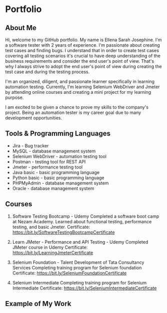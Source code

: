 # Portfolio
## About Me
Hi, welcome to my GitHub portfolio. 
My name is Ellena Sarah Josephine. I'm a software tester with 2 years of experience. I'm passionate about creating test cases and finding bugs. I understand that in order to create test cases covering all testing scenarios it's crucial to have deep understanding of the business requirements and consider the end user's point of view. That's why I always strive to adopt the end user's point of view during creating the test case and during the testing process.

I'm an organized, diligent, and passionate learner specifically in learning automation testing. Currently, I'm learning Selenium WebDriver and Jmeter by attending online courses and creating a mini project for my learning purpose.

I am excited to be given a chance to prove my skills to the company's project. Being an automation tester is my career goal due to many development opportunities.

## Tools & Programming Languages
* Jira - Bug tracker
* MySQL - database management system
* Selenium WebDriver - automation testing tool
* Postman - testing tool for REST API
* Jmeter - performance testing tool
* Java basic - basic programming language
* Python basic - basic programming language
* PHPMyAdmin - database management system
* Oracle - database management system

## Courses
1. Software Testing Bootcamp - Udemy
   Completed a software boot camp at Nezam Academy.
   Learned about functional testing, performance testing, and basic Jmeter.
   Certificate: https://bit.ly/SoftwareTestingBootcampCertificate

2. Learn JMeter - Performance and API Testing - Udemy
   Completed JMeter course in Udemy
   Certificate: https://bit.ly/LearningJmeterCertificate

3. Selenium Foundation - Talent Development of Tata Consultancy Services
   Completing training program for Selenium foundation
   Certificate: https://bit.ly/SeleniumFoundationCertificate
   
4. Selenium Intermediate
   Completing training program for Selenium Intermediate
   Certificate: https://bit.ly/SeleniumIntermediateCertificate 

## Example of My Work



